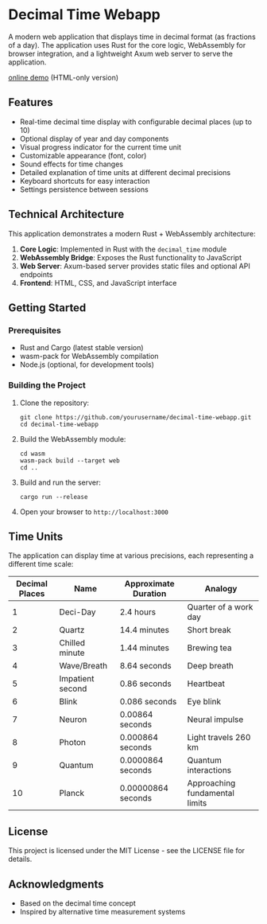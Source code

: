 # Decimal Time Webapp

A modern web application that displays time in decimal format (as fractions of a day). The application uses Rust for the core logic, WebAssembly for browser integration, and a lightweight Axum web server to serve the application.

[online demo](https://v1d.dk/dt/)   (HTML-only version)

## Features

- Real-time decimal time display with configurable decimal places (up to 10)
- Optional display of year and day components
- Visual progress indicator for the current time unit
- Customizable appearance (font, color)
- Sound effects for time changes
- Detailed explanation of time units at different decimal precisions
- Keyboard shortcuts for easy interaction
- Settings persistence between sessions

## Technical Architecture

This application demonstrates a modern Rust + WebAssembly architecture:

1. **Core Logic**: Implemented in Rust with the `decimal_time` module
2. **WebAssembly Bridge**: Exposes the Rust functionality to JavaScript
3. **Web Server**: Axum-based server provides static files and optional API endpoints
4. **Frontend**: HTML, CSS, and JavaScript interface

## Getting Started

### Prerequisites

- Rust and Cargo (latest stable version)
- wasm-pack for WebAssembly compilation
- Node.js (optional, for development tools)

### Building the Project

1. Clone the repository:
   ```
   git clone https://github.com/yourusername/decimal-time-webapp.git
   cd decimal-time-webapp
   ```

2. Build the WebAssembly module:
   ```
   cd wasm
   wasm-pack build --target web
   cd ..
   ```

3. Build and run the server:
   ```
   cargo run --release
   ```

4. Open your browser to `http://localhost:3000`

## Time Units

The application can display time at various precisions, each representing a different time scale:

| Decimal Places | Name | Approximate Duration | Analogy |
|----------------|------|----------------------|---------|
| 1 | Deci-Day | 2.4 hours | Quarter of a work day |
| 2 | Quartz | 14.4 minutes | Short break |
| 3 | Chilled minute | 1.44 minutes | Brewing tea |
| 4 | Wave/Breath | 8.64 seconds | Deep breath |
| 5 | Impatient second | 0.86 seconds | Heartbeat |
| 6 | Blink | 0.086 seconds | Eye blink |
| 7 | Neuron | 0.00864 seconds | Neural impulse |
| 8 | Photon | 0.000864 seconds | Light travels 260 km |
| 9 | Quantum | 0.0000864 seconds | Quantum interactions |
| 10 | Planck | 0.00000864 seconds | Approaching fundamental limits |

## License

This project is licensed under the MIT License - see the LICENSE file for details.

## Acknowledgments

- Based on the decimal time concept
- Inspired by alternative time measurement systems
